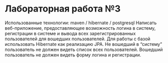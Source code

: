# Лабораторная работа №3

Использованные технологии: maven / hibernate / postgresql
Написать веб-приложение, предоставляющее возможность логина в систему, регистрации в системе и вывода всех зарегистрированных пользователей для вошедших пользователей. Для работы с базой использовать Hibernate как реализацию JPA. Не вошедший в “систему” пользователь не должен видеть список всех пользователей. Вошедший пользователь не должен видеть форму логина и регистрации.